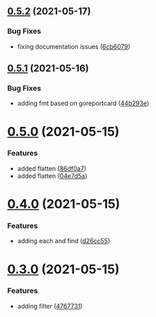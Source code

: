 ## [0.5.2](https://github.com/cmaurer/go-lo/compare/v0.5.1...v0.5.2) (2021-05-17)


### Bug Fixes

* fixing documentation issues ([6cb6079](https://github.com/cmaurer/go-lo/commit/6cb6079d1c0adea0efcc6621d2e029bfd35b2af8))



## [0.5.1](https://github.com/cmaurer/go-lo/compare/v0.5.0...v0.5.1) (2021-05-16)


### Bug Fixes

* adding fmt based on goreportcard ([44b293e](https://github.com/cmaurer/go-lo/commit/44b293e13b62fcba9da24c3453fb050d61987993))



# [0.5.0](https://github.com/cmaurer/go-lo/compare/v0.4.0...v0.5.0) (2021-05-15)


### Features

* added flatten ([86df0a7](https://github.com/cmaurer/go-lo/commit/86df0a7aa2da3ac24d2924765a8eec10b442736e))
* added flatten ([04e7d5a](https://github.com/cmaurer/go-lo/commit/04e7d5acac99aadaddb410422eaae189b96e9520))



# [0.4.0](https://github.com/cmaurer/go-lo/compare/v0.3.0...v0.4.0) (2021-05-15)


### Features

* adding each and find ([d26cc55](https://github.com/cmaurer/go-lo/commit/d26cc55edf45de01fe552161e8f65780e706b816))



# [0.3.0](https://github.com/cmaurer/go-lo/compare/v0.2.0...v0.3.0) (2021-05-15)


### Features

* adding filter ([4767731](https://github.com/cmaurer/go-lo/commit/4767731213e23083287acf306d90520fd0750b5b))



